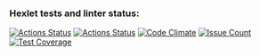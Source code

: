 ### Hexlet tests and linter status:
[![Actions Status](https://github.com/ezemchenkov/php-project-lvl1/workflows/hexlet-check/badge.svg)](https://github.com/ezemchenkov/php-project-lvl1/actions)
[![Actions Status](https://github.com/ezemchenkov/php-project-lvl1/workflows/build/badge.svg)](https://github.com/ezemchenkov/php-project-lvl1/actions)
[![Code Climate](https://codeclimate.com/github/ezemchenkov/php-project-lvl1/badges/gpa.svg)](https://codeclimate.com/github/ezemchenkov/php-project-lvl1)
[![Issue Count](https://codeclimate.com/github/ezemchenkov/php-project-lvl1/badges/issue_count.svg)](https://codeclimate.com/github/ezemchenkov/php-project-lvl1/issues)
[![Test Coverage](https://codeclimate.com/github/ezemchenkov/php-project-lvl1/badges/coverage.svg)](https://codeclimate.com/github/ezemchenkov/php-project-lvl1/coverage)